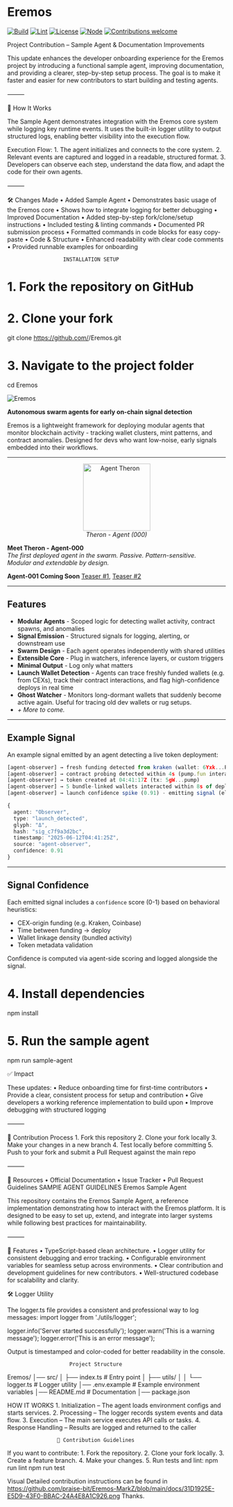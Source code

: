 # Eremos
[![Build](https://img.shields.io/github/actions/workflow/status/praise-bit/Eremos/ci.yml?branch=main)](https://github.com/praise-bit/Eremos/actions)
[![Lint](https://img.shields.io/github/actions/workflow/status/praise-bit/Eremos/lint.yml?branch=main&label=lint)](https://github.com/praise-bit/Eremos/actions)
[![License](https://img.shields.io/github/license/praise-bit/Eremos)](./LICENSE)
[![Node](https://img.shields.io/badge/node-%3E%3D18-green)](https://nodejs.org)
[![Contributions welcome](https://img.shields.io/badge/contributions-welcome-brightgreen.svg?style=flat)](#-contribution-guidelines)


Project Contribution – Sample Agent & Documentation Improvements

This update enhances the developer onboarding experience for the Eremos project by introducing a functional sample agent, improving documentation, and providing a clearer, step-by-step setup process.
The goal is to make it faster and easier for new contributors to start building and testing agents.

⸻

🚀 How It Works

The Sample Agent demonstrates integration with the Eremos core system while logging key runtime events.
It uses the built-in logger utility to output structured logs, enabling better visibility into the execution flow.

Execution Flow:
	1.	The agent initializes and connects to the core system.
	2.	Relevant events are captured and logged in a readable, structured format.
	3.	Developers can observe each step, understand the data flow, and adapt the code for their own agents.

⸻

🛠 Changes Made
	•	Added Sample Agent
	•	Demonstrates basic usage of the Eremos core
	•	Shows how to integrate logging for better debugging
	•	Improved Documentation
	•	Added step-by-step fork/clone/setup instructions
	•	Included testing & linting commands
	•	Documented PR submission process
	•	Formatted commands in code blocks for easy copy-paste
	•	Code & Structure
	•	Enhanced readability with clear code comments
	•	Provided runnable examples for onboarding

                      INSTALLATION SETUP
# 1. Fork the repository on GitHub
# 2. Clone your fork
git clone https://github.com/<your-username>/Eremos.git
# 3. Navigate to the project folder
cd Eremos

  ![Eremos](docs/banner2.png)

**Autonomous swarm agents for early on-chain signal detection**

Eremos is a lightweight framework for deploying modular agents that monitor blockchain activity - tracking wallet clusters, mint patterns, and contract anomalies.
Designed for devs who want low-noise, early signals embedded into their workflows.

---

<p align="center">
  <img src="docs/therontphd2.png" alt="Agent Theron" width="155"/><br/>
  <em>Theron - Agent (000)</em>
</p>

**Meet Theron - Agent-000**  
*The first deployed agent in the swarm. Passive. Pattern-sensitive.  
Modular and extendable by design.*


**Agent-001 Coming Soon** [Teaser #1](https://x.com/EremosCore/status/1949154939923833239), [Teaser #2](https://x.com/EremosCore/status/1954856345284567218)

---

## Features

- **Modular Agents** - Scoped logic for detecting wallet activity, contract spawns, and anomalies  
- **Signal Emission** - Structured signals for logging, alerting, or downstream use  
- **Swarm Design** - Each agent operates independently with shared utilities  
- **Extensible Core** - Plug in watchers, inference layers, or custom triggers  
- **Minimal Output** - Log only what matters
- **Launch Wallet Detection** - Agents can trace freshly funded wallets (e.g. from CEXs), track their contract interactions, and flag high-confidence deploys in real time
- **Ghost Watcher** - Monitors long-dormant wallets that suddenly become active again. Useful for tracing old dev wallets or rug setups.
- *+ More to come.*


---

## Example Signal

An example signal emitted by an agent detecting a live token deployment:

```ts
[agent-observer] → fresh funding detected from kraken (wallet: 6Yxk...P2M8) at 04:41:12Z
[agent-observer] → contract probing detected within 4s (pump.fun interaction traced)
[agent-observer] → token created at 04:41:17Z (tx: 5gW...pump)
[agent-observer] → 5 bundle-linked wallets interacted within 8s of deploy
[agent-observer] → launch confidence spike (0.91) - emitting signal (elapsed: 13s)

{
  agent: "Observer",
  type: "launch_detected",
  glyph: "Δ",
  hash: "sig_c7f9a3d2bc",
  timestamp: "2025-06-12T04:41:25Z",
  source: "agent-observer",
  confidence: 0.91
}
```

---

## Signal Confidence

Each emitted signal includes a `confidence` score (0-1) based on behavioral heuristics:
- CEX-origin funding (e.g. Kraken, Coinbase)
- Time between funding → deploy
- Wallet linkage density (bundled activity)
- Token metadata validation

Confidence is computed via agent-side scoring and logged alongside the signal.


# 4. Install dependencies
npm install

# 5. Run the sample agent
npm run sample-agent

✅ Impact

These updates:
	•	Reduce onboarding time for first-time contributors
	•	Provide a clear, consistent process for setup and contribution
	•	Give developers a working reference implementation to build upon
	•	Improve debugging with structured logging

⸻

📄 Contribution Process
	1.	Fork this repository
	2.	Clone your fork locally
	3.	Make your changes in a new branch
	4.	Test locally before committing
	5.	Push to your fork and submit a Pull Request against the main repo

⸻

🔗 Resources
	•	Official Documentation
	•	Issue Tracker
	•	Pull Request Guidelines
                        SAMPlE AGENT GUIDELINES
Eremos Sample Agent

This repository contains the Eremos Sample Agent, a reference implementation demonstrating how to interact with the Eremos platform.
It is designed to be easy to set up, extend, and integrate into larger systems while following best practices for maintainability.

⸻

📌 Features
	•	TypeScript-based clean architecture.
	•	Logger utility for consistent debugging and error tracking.
	•	Configurable environment variables for seamless setup across environments.
	•	Clear contribution and development guidelines for new contributors.
	•	Well-structured codebase for scalability and clarity.

🛠 Logger Utility

The logger.ts file provides a consistent and professional way to log messages:
                    import logger from './utils/logger';

logger.info('Server started successfully');
logger.warn('This is a warning message');
logger.error('This is an error message');

Output is timestamped and color-coded for better readability in the console.

                        Project Structure
Eremos/
│── src/
│   ├── index.ts         # Entry point
│   ├── utils/
│   │   └── logger.ts    # Logger utility
│── .env.example         # Example environment variables
│── README.md            # Documentation
│── package.json

HOW IT WORKS
	1.	Initialization – The agent loads environment configs and starts services.
	2.	Processing – The logger records system events and data flow.
	3.	Execution – The main service executes API calls or tasks.
	4.	Response Handling – Results are logged and returned to the caller

                    📜 Contribution Guidelines

If you want to contribute:
	1.	Fork the repository.
	2.	Clone your fork locally.
	3.	Create a feature branch.
	4.	Make your changes.
	5.	Run tests and lint:
                npm run lint
                npm run test

 Visual Detailed contribution instructions can be found in https://github.com/praise-bit/Eremos-MarkZ/blob/main/docs/31D1925E-E5D9-43F0-BBAC-24A4E8A1C926.png
           Thanks.

